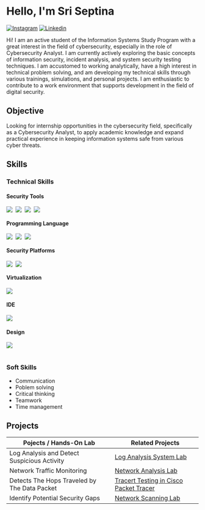 # Hello, I'm Sri Septina
[![Instagram](https://img.shields.io/badge/Instagram-E4405F?style=for-the-badge&logo=instagram&logoColor=white)](https://www.instagram.com/sriisept_)
[![Linkedin](https://img.shields.io/badge/LinkedIn-0077B5?style=for-the-badge&logo=linkedin&logoColor=white)](https://www.linkedin.com/in/sri-septina-marpaung/)

Hi! I am an active student of the Information Systems Study Program with a great interest in the field of cybersecurity, especially in the role of Cybersecurity Analyst. I am currently actively exploring the basic concepts of information security, incident analysis, and system security testing techniques. I am accustomed to working analytically, have a high interest in technical problem solving, and am developing my technical skills through various trainings, simulations, and personal projects. I am enthusiastic to contribute to a work environment that supports development in the field of digital security.

## Objective

Looking for internship opportunities in the cybersecurity field, specifically as a Cybersecurity Analyst, to apply academic knowledge and expand practical experience in keeping information systems safe from various cyber threats.

## Skills

### Technical Skills
#### Security Tools
<div style="display: flex; flex-wrap: wrap; gap: 8px;">
  <img src="https://img.shields.io/badge/Wireshark-1679A7?style=for-the-badge&logo=Wireshark&logoColor=white" />
  <img src="https://img.shields.io/badge/Nmap-005F87?style=for-the-badge&logo=nmap&logoColor=white" />
  <img src="https://img.shields.io/badge/-Traceroute-1679A7?&style=for-the-badge" />
  <img src="https://img.shields.io/badge/Event%20Viewer-0078D4?style=for-the-badge&logo=windows&logoColor=white" />
</div>

#### Programming Language
<div style="display: flex; flex-wrap: wrap; gap: 8px;">
  <img src="https://img.shields.io/badge/JavaScript-323330?style=for-the-badge&logo=javascript&logoColor=F7DF1E" />
  <img src="https://img.shields.io/badge/HTML5-E34F26?style=for-the-badge&logo=html5&logoColor=white" />
  <img src="https://img.shields.io/badge/CSS3-1572B6?style=for-the-badge&logo=css3&logoColor=white" />
</div>

#### Security Platforms
<div style="display: flex; flex-wrap: wrap; gap: 8px;">
  <img src="https://img.shields.io/badge/Cisco%20Packet%20Tracer-1BA0D7?style=for-the-badge&logo=cisco&logoColor=white" />
  <img src="https://img.shields.io/badge/TryHackMe-212C42?style=for-the-badge&logo=TryHackMe&logoColor=white" />
</div>
 
 #### Virtualization
 <div>
 <img src="https://img.shields.io/badge/VirtualBox-21416b?style=for-the-badge&logo=VirtualBox&logoColor=white" />
 </div>

 #### IDE
 <div>
   <img src="https://img.shields.io/badge/Visual_Studio_Code-0078D4?style=for-the-badge&logo=visual%20studio%20code&logoColor=white" />
 </div>

#### Design
<div>
   <img src="https://img.shields.io/badge/Canva-%2300C4CC.svg?&style=for-the-badge&logo=Canva&logoColor=white" />
</div>

<br>

### Soft Skills
- Communication
- Poblem solving
- Critical thinking
- Teamwork
- Time management

## Projects

| Pojects / Hands-On Lab                        | Related Projects                                                          |
| ----------------------------------------------|---------------------------------------------------------------------------|
| Log Analysis and Detect Suspicious Activity   | <a href="https://github.com/srii-10/Log-Analysis-System-Lab/blob/main/README.md">Log Analysis System Lab</a> |
| Network Traffic Monitoring                    | <a href="https://github.com/srii-10/Network-Analysis-Lab/blob/main/README.md">Network Analysis Lab</a>                      |
| Detects The Hops Traveled by The Data Packet  | <a href="https://github.com/srii-10/Tracert-Testing-in-Cisco-Packet-Tracer/blob/main/README.md">Tracert Testing in Cisco Packet Tracer</a>    |
| Identify Potential Security Gaps              | <a href="https://github.com/srii-10/nmap-lab/blob/main/README.md">Network Scanning Lab</a> |
